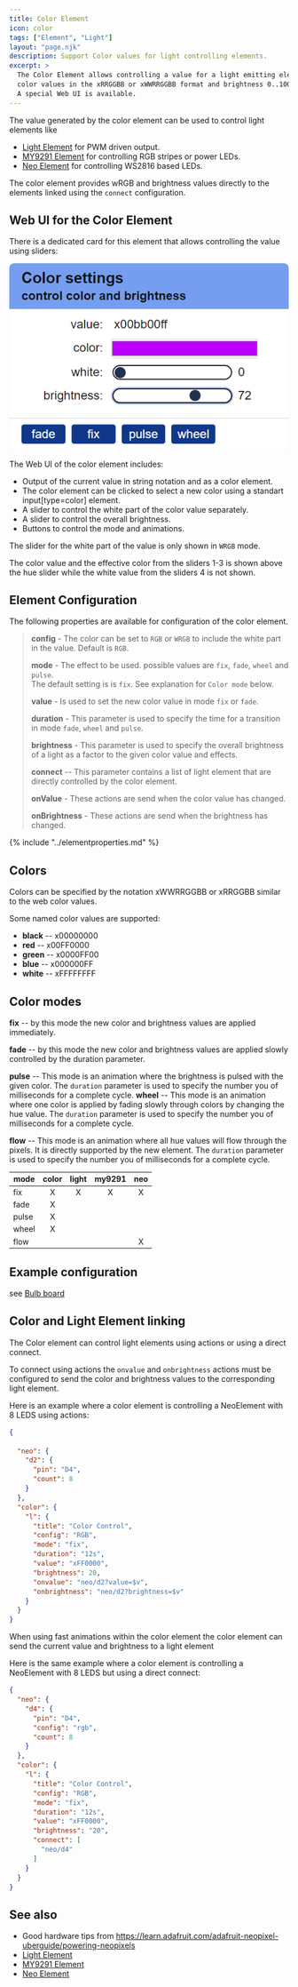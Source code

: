 ```yaml
---
title: Color Element
icon: color
tags: ["Element", "Light"]
layout: "page.njk"
description: Support Color values for light controlling elements. 
excerpt: >
  The Color Element allows controlling a value for a light emitting element using the
  color values in the xRRGGBB or xWWRRGGBB format and brightness 0..100.
  A special Web UI is available.
---
```


The value generated by the color element can be used to control light elements like

* [Light Element](/elements/light/light.md) for PWM driven output.
* [MY9291 Element](/elements/light/my9291.md) for controlling RGB stripes or power LEDs.
* [Neo Element](/elements/light/neo.md) for controlling WS2816 based LEDs.

The color element provides wRGB and brightness values directly to the elements
linked using the `connect` configuration.


## Web UI for the Color Element

There is a dedicated card for this element that allows controlling the value using sliders:

![Color Element Web UI](/elements/colorui.png)

The Web UI of the color element includes:

* Output of the current value in string notation and as a color element.
* The color element can be clicked to select a new color using a standart input[type=color] element.
* A slider to control the white part of the color value separately.
* A slider to control the overall brightness.
* Buttons to control the mode and animations.

The slider for the white part of the value is only shown in `WRGB` mode.

The color value and the effective color from the sliders 1-3 is shown above the hue slider
while the white value from the sliders 4 is not shown.

## Element Configuration

<object data="/element.svg?color" type="image/svg+xml"></object>

The following properties are available for configuration of the color element.

> **config** - The color can be set to `RGB` or `WRGB` to include the white part in the value. Default is `RGB`.
>
> **mode** - The effect to be used. possible values are `fix`, `fade`, `wheel` and `pulse`.  
> The default setting is is `fix`. See explanation for `Color mode` below.
>
> **value** - Is used to set the new color value in mode `fix` or `fade`.
>
> **duration** - This parameter is used to specify the time for a transition in mode `fade`, `wheel` and `pulse`.
>
> **brightness** - This parameter is used to specify the overall brightness of a light as a factor to the given color value
> and effects.
>
> **connect** -- This parameter contains a list of light element that are directly controlled
> by the color element.
>
> **onValue** - These actions are send when the color value has changed.
>
> **onBrightness** - These actions are send when the brightness has changed.

<!-- 
TODO:
**useState** - This configuration can be set to true to persist the current color and brightness values in the state memory.
-->

{% include "../elementproperties.md" %}

## Colors

Colors can be specified by the notation xWWRRGGBB or xRRGGBB similar to the web color values.

Some named color values are supported:

* **black** -- x00000000
* **red**   -- x00FF0000
* **green** -- x0000FF00
* **blue**  -- x000000FF
* **white** -- xFFFFFFFF


## Color modes

**fix** -- by this mode the new color and brightness values are applied immediately.

**fade** -- by this mode the new color and brightness values are applied slowly controlled by the duration parameter.

**pulse** --  This mode is an animation where the brightness is pulsed with the given color.
  The `duration` parameter is used to specify the number you of milliseconds for a complete cycle.
**wheel** -- This mode is an animation where one color is applied by fading slowly through colors
by changing the hue value. The `duration` parameter is used to specify the number you of milliseconds for a complete cycle.

**flow** -- This mode is an animation where all hue values will flow through the pixels.
  It is directly supported by the new element. The `duration` parameter is used to specify the number you of milliseconds for a complete cycle.

| mode  | color | light | my9291 |  neo  |
| ----- | :---: | :---: | :----: | :---: |
| fix   |   X   |   X   |   X    |   X   |
| fade  |   X   |       |        |       |
| pulse |   X   |       |        |       |
| wheel |   X   |       |        |       |
| flow  |       |       |        |   X   |


## Example configuration

see [Bulb board](/boards/bulb.md)

## Color and Light Element linking

The Color element can control light elements using actions or using a direct connect.

To connect using actions the `onvalue` and `onbrightness` actions must be configured
to send the color and brightness values to the corresponding light element.

Here is an example where a color element is controlling a NeoElement with 8 LEDS using actions:

``` json
{

  "neo": {
    "d2": {
      "pin": "D4",
      "count": 8
    }
  },
  "color": {
    "l": {
      "title": "Color Control",
      "config": "RGB",
      "mode": "fix",
      "duration": "12s",
      "value": "xFF0000",
      "brightness": 20,
      "onvalue": "neo/d2?value=$v",
      "onbrightness": "neo/d2?brightness=$v"
    }
  }
}
```

When using fast animations within the color element the color element can
send the current value and brightness to a light element

Here is the same example where a color element is controlling a NeoElement with 8 LEDS
but using a direct connect:


``` json
{
  "neo": {
    "d4": {
      "pin": "D4",
      "config": "rgb",
      "count": 8
    }
  },
  "color": {
    "l": {
      "title": "Color Control",
      "config": "RGB",
      "mode": "fix",
      "duration": "12s",
      "value": "xFF0000",
      "brightness": "20",
      "connect": [
        "neo/d4"
      ]
    }
  }
}
```

## See also

* Good hardware tips from <https://learn.adafruit.com/adafruit-neopixel-uberguide/powering-neopixels>
* [Light Element](/elements/light/light.md)
* [MY9291 Element](/elements/light/my9291.md)
* [Neo Element](/elements/light/neo.md)
